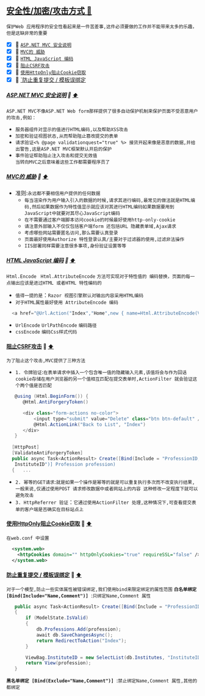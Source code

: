 <a id="top" href="#top">安全性/加密/攻击方式  :maple_leaf:</a> 
----
`保护Web 应用程序的安全性看起来是一件苦差事,这件必须要做的工作并不能带来太多的乐趣，但是这缺非常的重要`

- [x] :maple_leaf: <a href="#ASPNETMVCSAFE">`ASP.NET MVC 安全说明`</a>
- [x] :maple_leaf: <a href="#codeAjaxaData">`MVC的 威胁`</a>
- [x] :maple_leaf: <a href="#EncodeHtml">`HTML JavaScript 编码`</a>
- [x] :maple_leaf: <a href="#CSRFA">`阻止CSRF攻击`</a>
- [x] :maple_leaf: <a href="#CookieLost">`使用HttpOnly阻止Cookie窃取`</a>
- [x] :maple_leaf: <a href="#RepeatAttakc">`防止重复提交 / 模板误绑定</a>

#####  <a id="ASPNETMVCSAFE" href="#ASPNETMVCSAFE">ASP.NET MVC 安全说明</a>  :star2: <a href="#top"> :arrow_up: </a>
`ASP.NET MVC不像ASP.NET Web form那样提供了很多自动保护机制来保护页面不受恶意用户的攻击,例如：`
 * `服务器组件对显示的值进行HTML编码,以及帮助XSS攻击`
 * `加密和验证视图状态,从而帮助阻止篡改提交的表单`
 * `请求验证<% @page validationquest="true" %> 接货开起来像是恶意的数据,并给出警告,这是ASP.NET MVC框架默认开启的保护`
 * `事件验证帮助阻止注入攻击和提交无效值` <br/>
`当转向MVC之后意味着这些工作都需要程序员了` 
#####  <a id="codeAjaxaData" href="#codeAjaxaData">MVC的 威胁</a>  :star2: <a href="#top"> :arrow_up: </a>
* 准则:`永远都不要相信用户提供的任何数据`
  * `每当渲染作为用户输入引入的数据的时候,请求其进行编码,最常见的做法就是HTML编码,然后如果数据作为特性值显示就应该对其进行HTML编码如果数据要用到
  JavaScript中就要对其尽心JavaScript编码`
  * `在不需要通过客户端脚本访问cookie的时候最好使用http-only-cookie`
  * `请注意外部输入不仅仅包括客户端form 还包括URL 隐藏表单域,Ajax请求`
  * `考虑哪些网站需要匿名访问,那么需要认真登录`
  * `页面最好使用Authorize 特性登录认真/主要对于过滤器的使用,过滤非法操作`
  * `IIS部署同样需要注意很多事项,身份验证设置等等`
#####  <a id="EncodeHtml" href="#EncodeHtml">HTML JavaScript 编码</a>  :star2: <a href="#top"> :arrow_up: </a>
`Html.Encode ` `Html.AttributeEncode` `方法可实现对于特性值的 编码替换，页面的每一点输出应该是进过HTML 或者HTML 特性编码的`

* `值得一提的是`：`Razor 视图引擎默认对输出内容采用HTML编码`
* `对于HTML属性最好使用 AttributeEncode 编码`
```C#
  <a href="@Url.Action("Index","Home",new { name=Html.AttributeEncode(ViewData["name"]) })">Go Home</a>
```
* `UrlEncode` `UrlPathEncode` `编码路径`
* `cssEncode` `编码Css样式代码`
####  <a id="CSRFA" href="#CSRFA">阻止CSRF攻击</a>  :star2: <a href="#top"> :arrow_up: </a>
`为了阻止这个攻击,MVC提供了三种方法`
  * `1. 令牌验证`:`在表单请求中插入一个包含唯一值的隐藏输入元素,该值将会与作为回话cookie存储在用户浏览器的另一个值相互匹配在提交表单时,ActionFilter
  就会验证这个两个值是否匹配`
  ```c#
     @using (Html.BeginForm()) {
        @Html.AntiForgeryToken()

        <div class="form-actions no-color">
            <input type="submit" value="Delete" class="btn btn-default" /> |
            @Html.ActionLink("Back to List", "Index")
        </div>
     }
     
    [HttpPost]
    [ValidateAntiForgeryToken]
    public async Task<ActionResult> Create([Bind(Include = "ProfessionID,Name,AddTime,
     InstituteID")] Profession profession)
    {   ...
  ```
  * `2. 幂等的GET请求`:`就是如果一个操作是幂等的就是可以重复执行多次而不改变执行结果,一般来说,仅通过使用POST 请求修改数据中或者网站上的内容
  这种修改一定程度下就可以避免攻击`
  * `3. HttpReferrer 验证`：`它通过使用ActionFilter 处理,这种情况下,可查看提交表单的客户端是否确实在目标站点上`
####  <a id="CookieLost" href="#CookieLost">使用HttpOnly阻止Cookie窃取</a>  :star2: <a href="#top"> :arrow_up: </a>  
`在web.conf 中设置`
```xml
  <system.web>
    <httpCookies domain="" httpOnlyCookies="true" requireSSL="false" />
  </system.web>
```

####  <a id="RepeatAttakc" href="#RepeatAttakc">防止重复提交 / 模板误绑定</a>  :star2: <a href="#top"> :arrow_up: </a>
`对于一个模型,防止一些实体属性被错误绑定,我们使用bind来限定绑定的属性范围`
**`白名单绑定 [Bind(Include="Name,Comment")] `**:`只绑定Name,Comment 属性`
```C#
   public async Task<ActionResult> Create([Bind(Include = "ProfessionID,Name,AddTime,InstituteID")] Profession profession)
   {
       if (ModelState.IsValid)
       {
           db.Professions.Add(profession);
           await db.SaveChangesAsync();
           return RedirectToAction("Index");
       }

       ViewBag.InstituteID = new SelectList(db.Institutes, "InstituteID", "Name", profession.InstituteID);
       return View(profession);
   }
```
**`黑名单绑定 [Bind(Exclude="Name,Comment")] `**:`禁止绑定Name,Comment 属性,其他的都绑定`








